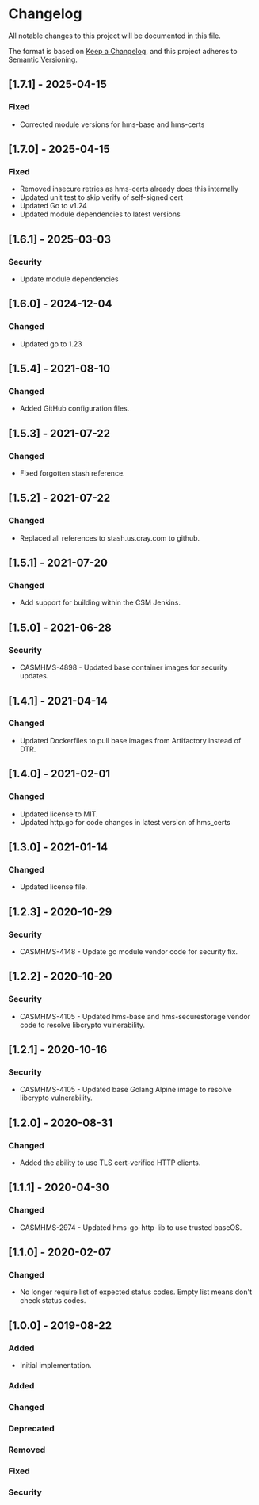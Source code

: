 # Changelog

All notable changes to this project will be documented in this file.

The format is based on [Keep a Changelog](https://keepachangelog.com/en/1.0.0/),
and this project adheres to [Semantic Versioning](https://semver.org/spec/v2.0.0.html).

## [1.7.1] - 2025-04-15

### Fixed

- Corrected module versions for hms-base and hms-certs

## [1.7.0] - 2025-04-15

### Fixed

- Removed insecure retries as hms-certs already does this internally
- Updated unit test to skip verify of self-signed cert
- Updated Go to v1.24
- Updated module dependencies to latest versions

## [1.6.1] - 2025-03-03

### Security

- Update module dependencies

## [1.6.0] - 2024-12-04

### Changed

- Updated go to 1.23

## [1.5.4] - 2021-08-10

### Changed

- Added GitHub configuration files.

## [1.5.3] - 2021-07-22

### Changed

- Fixed forgotten stash reference.

## [1.5.2] - 2021-07-22

### Changed

- Replaced all references to stash.us.cray.com to github.

## [1.5.1] - 2021-07-20

### Changed

- Add support for building within the CSM Jenkins.

## [1.5.0] - 2021-06-28

### Security

- CASMHMS-4898 - Updated base container images for security updates.

## [1.4.1] - 2021-04-14

### Changed

- Updated Dockerfiles to pull base images from Artifactory instead of DTR.

## [1.4.0] - 2021-02-01

### Changed

- Updated license to MIT.
- Updated http.go for code changes in latest version of hms_certs

## [1.3.0] - 2021-01-14

### Changed

- Updated license file.

## [1.2.3] - 2020-10-29

### Security

- CASMHMS-4148 - Update go module vendor code for security fix.

## [1.2.2] - 2020-10-20

### Security

- CASMHMS-4105 - Updated hms-base and hms-securestorage vendor code to resolve libcrypto vulnerability.

## [1.2.1] - 2020-10-16

### Security

- CASMHMS-4105 - Updated base Golang Alpine image to resolve libcrypto vulnerability.

## [1.2.0] - 2020-08-31

### Changed

- Added the ability to use TLS cert-verified HTTP clients.

## [1.1.1] - 2020-04-30

### Changed

- CASMHMS-2974 - Updated hms-go-http-lib to use trusted baseOS.

## [1.1.0] - 2020-02-07

### Changed

- No longer require list of expected status codes.  Empty list means don't check status codes.

## [1.0.0] - 2019-08-22

### Added

- Initial implementation.

### Added

### Changed

### Deprecated

### Removed

### Fixed

### Security
